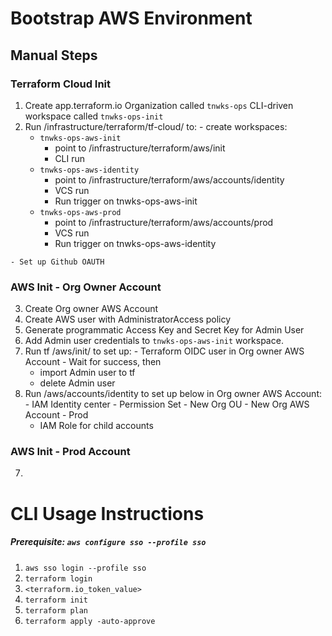 # Bootstrap AWS Environment

## Manual Steps

### Terraform Cloud Init
  1. Create app.terraform.io Organization called `tnwks-ops` CLI-driven workspace called `tnwks-ops-init`
  2. Run /infrastructure/terraform/tf-cloud/ to:
    - create workspaces:
      - `tnwks-ops-aws-init`
        - point to /infrastructure/terraform/aws/init
        - CLI run
      - `tnwks-ops-aws-identity`
        - point to /infrastructure/terraform/aws/accounts/identity
        - VCS run
        - Run trigger on tnwks-ops-aws-init
      - `tnwks-ops-aws-prod`
        - point to /infrastructure/terraform/aws/accounts/prod
        - VCS run
        - Run trigger on tnwks-ops-aws-identity

    - Set up Github OAUTH

### AWS Init - Org Owner Account
  3. Create Org owner AWS Account
  4. Create AWS user with AdministratorAccess policy
  5. Generate programmatic Access Key and Secret Key for Admin User
  6. Add Admin user credentials to `tnwks-ops-aws-init` workspace.
  7. Run tf /aws/init/ to set up:
    - Terraform OIDC user in Org owner AWS Account
    - Wait for success, then
      - import Admin user to tf
      - delete Admin user
  6. Run /aws/accounts/identity to set up below in Org owner AWS Account:
    - IAM Identity center
    - Permission Set
    - New Org OU
    - New Org AWS Account - Prod
      - IAM Role for child accounts

### AWS Init - Prod Account
  7.








# CLI Usage Instructions

##### Prerequisite:  `aws configure sso --profile sso`

1. `aws sso login --profile sso`
2. `terraform login`
3. `<terraform.io_token_value>`
4. `terraform init`
5. `terraform plan`
6. `terraform apply -auto-approve`
